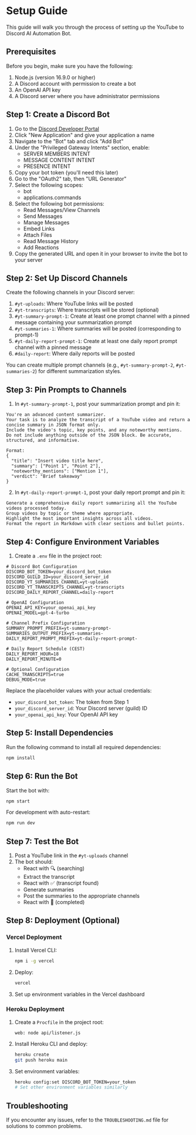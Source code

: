 # Setup Guide

This guide will walk you through the process of setting up the YouTube to Discord AI Automation Bot.

## Prerequisites

Before you begin, make sure you have the following:

1. Node.js (version 16.9.0 or higher)
2. A Discord account with permission to create a bot
3. An OpenAI API key
4. A Discord server where you have administrator permissions

## Step 1: Create a Discord Bot

1. Go to the [Discord Developer Portal](https://discord.com/developers/applications)
2. Click "New Application" and give your application a name
3. Navigate to the "Bot" tab and click "Add Bot"
4. Under the "Privileged Gateway Intents" section, enable:
   - SERVER MEMBERS INTENT
   - MESSAGE CONTENT INTENT
   - PRESENCE INTENT
5. Copy your bot token (you'll need this later)
6. Go to the "OAuth2" tab, then "URL Generator"
7. Select the following scopes:
   - bot
   - applications.commands
8. Select the following bot permissions:
   - Read Messages/View Channels
   - Send Messages
   - Manage Messages
   - Embed Links
   - Attach Files
   - Read Message History
   - Add Reactions
9. Copy the generated URL and open it in your browser to invite the bot to your server

## Step 2: Set Up Discord Channels

Create the following channels in your Discord server:

1. `#yt-uploads`: Where YouTube links will be posted
2. `#yt-transcripts`: Where transcripts will be stored (optional)
3. `#yt-summary-prompt-1`: Create at least one prompt channel with a pinned message containing your summarization prompt
4. `#yt-summaries-1`: Where summaries will be posted (corresponding to prompt-1)
5. `#yt-daily-report-prompt-1`: Create at least one daily report prompt channel with a pinned message
6. `#daily-report`: Where daily reports will be posted

You can create multiple prompt channels (e.g., `#yt-summary-prompt-2`, `#yt-summaries-2`) for different summarization styles.

## Step 3: Pin Prompts to Channels

1. In `#yt-summary-prompt-1`, post your summarization prompt and pin it:

```
You're an advanced content summarizer.
Your task is to analyze the transcript of a YouTube video and return a concise summary in JSON format only.
Include the video's topic, key points, and any noteworthy mentions.
Do not include anything outside of the JSON block. Be accurate, structured, and informative.

Format:
{
  "title": "Insert video title here",
  "summary": ["Point 1", "Point 2"],
  "noteworthy_mentions": ["Mention 1"],
  "verdict": "Brief takeaway"
}
```

2. In `#yt-daily-report-prompt-1`, post your daily report prompt and pin it:

```
Generate a comprehensive daily report summarizing all the YouTube videos processed today.
Group videos by topic or theme where appropriate.
Highlight the most important insights across all videos.
Format the report in Markdown with clear sections and bullet points.
```

## Step 4: Configure Environment Variables

1. Create a `.env` file in the project root:

```
# Discord Bot Configuration
DISCORD_BOT_TOKEN=your_discord_bot_token
DISCORD_GUILD_ID=your_discord_server_id
DISCORD_YT_SUMMARIES_CHANNEL=yt-uploads
DISCORD_YT_TRANSCRIPTS_CHANNEL=yt-transcripts
DISCORD_DAILY_REPORT_CHANNEL=daily-report

# OpenAI Configuration
OPENAI_API_KEY=your_openai_api_key
OPENAI_MODEL=gpt-4-turbo

# Channel Prefix Configuration
SUMMARY_PROMPT_PREFIX=yt-summary-prompt-
SUMMARIES_OUTPUT_PREFIX=yt-summaries-
DAILY_REPORT_PROMPT_PREFIX=yt-daily-report-prompt-

# Daily Report Schedule (CEST)
DAILY_REPORT_HOUR=18
DAILY_REPORT_MINUTE=0

# Optional Configuration
CACHE_TRANSCRIPTS=true
DEBUG_MODE=true
```

Replace the placeholder values with your actual credentials:
- `your_discord_bot_token`: The token from Step 1
- `your_discord_server_id`: Your Discord server (guild) ID
- `your_openai_api_key`: Your OpenAI API key

## Step 5: Install Dependencies

Run the following command to install all required dependencies:

```bash
npm install
```

## Step 6: Run the Bot

Start the bot with:

```bash
npm start
```

For development with auto-restart:

```bash
npm run dev
```

## Step 7: Test the Bot

1. Post a YouTube link in the `#yt-uploads` channel
2. The bot should:
   - React with 🔍 (searching)
   - Extract the transcript
   - React with ✅ (transcript found)
   - Generate summaries
   - Post the summaries to the appropriate channels
   - React with 📝 (completed)

## Step 8: Deployment (Optional)

### Vercel Deployment

1. Install Vercel CLI:
   ```bash
   npm i -g vercel
   ```

2. Deploy:
   ```bash
   vercel
   ```

3. Set up environment variables in the Vercel dashboard

### Heroku Deployment

1. Create a `Procfile` in the project root:
   ```
   web: node api/listener.js
   ```

2. Install Heroku CLI and deploy:
   ```bash
   heroku create
   git push heroku main
   ```

3. Set environment variables:
   ```bash
   heroku config:set DISCORD_BOT_TOKEN=your_token
   # Set other environment variables similarly
   ```

## Troubleshooting

If you encounter any issues, refer to the `TROUBLESHOOTING.md` file for solutions to common problems.
